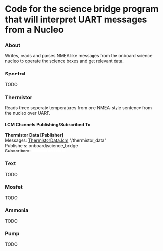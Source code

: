 Code for the science bridge program that will interpret UART messages from a Nucleo
======================================================================================
### About
Writes, reads and parses NMEA like messages from the onboard 
science nucleo to operate the science boxes and get relevant data.

### Spectral
TODO

### Thermistor
Reads three seperate temperatures from one NMEA-style sentence from the nucleo over UART.

#### LCM Channels Publishing/Subscribed To
**Thermistor Data [Publisher]** \
Messages: [ThermistorData.lcm](https://github.com/cgiger00/mrover-workspace/blob/science-nucleo/rover_msgs/ThermistorData.lcm) "/thermistor_data" \
Publishers: onboard/science_bridge\
Subscribers: -----------------

### Text
TODO

### Mosfet
TODO

### Ammonia
TODO

### Pump
TODO
